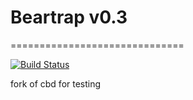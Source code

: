 # Beartrap v0.3
==============================

[![Build Status](https://drone.io/github.com/snowchyld/beartrap/status.png)](https://drone.io/github.com/snowchyld/beartrap/latest)

fork of cbd for testing
